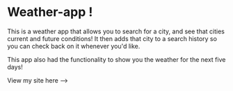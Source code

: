 # Weather-app !


This is a weather app that allows you to search for a city, and see that cities current and future conditions! It then adds that city to a search history so you can check back on it whenever you'd like.

This app also had the functionality to show you the weather for the next five days!

View my site here --> 



